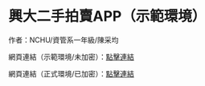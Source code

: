 <h1>興大二手拍賣APP（示範環境）</h1>
<p>作者：NCHU/資管系一年級/陳采均</p>
<p>網頁連結（示範環境/未加密）：<a href='https://tsaiii0109.github.io/nchu-secondHand/'>點擊連結</a></p>
<p>網頁連結（正式環境/已加密）：<a href='https://sclemon.github.io/nchu-secondHand/'>點擊連結</a></p>